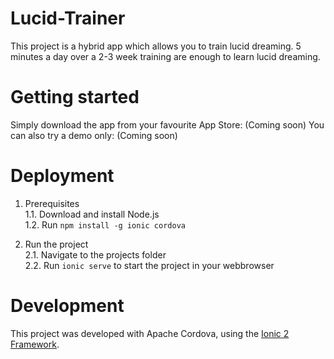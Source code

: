 # Lucid-Trainer
This project is a hybrid app which allows you to train lucid dreaming. 5 minutes a day over a 2-3 week training are enough to learn lucid dreaming.


# Getting started
Simply download the app from your favourite App Store: (Coming soon)
You can also try a demo only: (Coming soon)


# Deployment

1. Prerequisites  
1.1. Download and install Node.js  
1.2.  Run ``npm install -g ionic cordova``

2. Run the project  
2.1. Navigate to the projects folder  
2.2. Run ``ionic serve`` to start the project in your webbrowser  

# Development
This project was developed with Apache Cordova, using the [Ionic 2 Framework](http://ionicframework.com/docs/v2).

